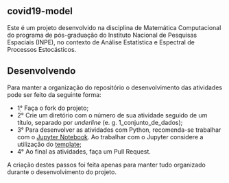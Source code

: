 ## covid19-model

Este é um projeto desenvolvido na disciplina de Matemática Computacional do programa de pós-graduação do Instituto Nacional de Pesquisas Espaciais (INPE), no contexto de Análise Estatística e Espectral de Processos Estocásticos.

## Desenvolvendo

Para manter a organização do repositório o desenvolvimento das atividades pode ser feito da seguinte forma:

- 1̣° Faça o fork do projeto;
- 2° Crie um diretório com o número de sua atividade seguido de um título, separado por *underline* (e. g. 1_conjunto_de_dados);
- 3° Para desenvolver as atividades com Python, recomenda-se trabalhar com o [Jupyter Notebook](https://jupyter.org/). Ao trabalhar com o Jupyter considere a utilização do [template](template/template.ipynb);
- 4° Ao final as atividades, faça um Pull Request.

A criação destes passos foi feita apenas para manter tudo organizado durante o desenvolvimento do projeto.
